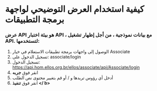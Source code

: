 # كيفية استخدام العرض التوضيحي لواجهة برمجة التطبيقات

<h3>عرض API هو بيئة اختبار API ، مع بيانات نموذجية ، من أجل إظهار تشغيل API. لتستخدمها:</h3>

1. الوصول إلى واجهات برمجة تطبيقات الاستعلام في خيار Associate
2. تسجيل الدخول على: associate/login
3. تسجيل الدخول: https://api.hom.ellos.org.br/ellos/associate/api/Associate/login
4. انقر فوق <b> جربه </b>
5. أدخل أي رؤوس تريدها و / أو قم بتغيير محتوى نص الطلب
6. انقر فوق <b> تنفيذ </ b>